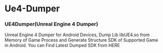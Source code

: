 # Ue4-Dumper

### UE4Dumper(Unreal Engine 4 Dumper)

Unreal Engine 4 Dumper for Android Devices, Dump Lib libUE4.so from Memory of Game Process and Generate Structure SDK of Supported Game in Android. You can Find Latest Dumped SDK from HERE

